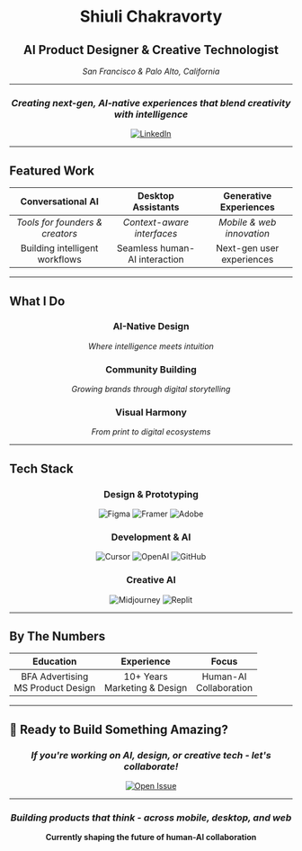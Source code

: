 <div align="center">

# Shiuli Chakravorty

## AI Product Designer & Creative Technologist

*San Francisco & Palo Alto, California*

---

### *Creating next-gen, AI-native experiences that blend creativity with intelligence*

[![LinkedIn](https://img.shields.io/badge/LinkedIn-Connect-0077B5?style=for-the-badge&logo=linkedin&logoColor=white)](https://www.linkedin.com/in/shiuli-chakravorty)

---

</div>

## Featured Work

<div align="center">

| **Conversational AI** | **Desktop Assistants** | **Generative Experiences** |
|:---:|:---:|:---:|
| *Tools for founders & creators* | *Context-aware interfaces* | *Mobile & web innovation* |
| Building intelligent workflows | Seamless human-AI interaction | Next-gen user experiences |

</div>

---

## What I Do

<div align="center">

### **AI-Native Design**
*Where intelligence meets intuition*

### **Community Building** 
*Growing brands through digital storytelling*

### **Visual Harmony**
*From print to digital ecosystems*

</div>

---

## Tech Stack

<div align="center">

### **Design & Prototyping**
![Figma](https://img.shields.io/badge/Figma-F24E1E?style=flat-square&logo=figma&logoColor=white)
![Framer](https://img.shields.io/badge/Framer-0055FF?style=flat-square&logo=framer&logoColor=white)
![Adobe](https://img.shields.io/badge/Adobe-FF0000?style=flat-square&logo=adobe&logoColor=white)

### **Development & AI**
![Cursor](https://img.shields.io/badge/Cursor-000000?style=flat-square&logo=cursor&logoColor=white)
![OpenAI](https://img.shields.io/badge/OpenAI-412991?style=flat-square&logo=openai&logoColor=white)
![GitHub](https://img.shields.io/badge/GitHub-181717?style=flat-square&logo=github&logoColor=white)

### **Creative AI**
![Midjourney](https://img.shields.io/badge/Midjourney-000000?style=flat-square&logo=midjourney&logoColor=white)
![Replit](https://img.shields.io/badge/Replit-667881?style=flat-square&logo=replit&logoColor=white)

</div>

---

## By The Numbers

<div align="center">

| **Education** | **Experience** | **Focus** |
|:---:|:---:|:---:|
| BFA Advertising<br/>MS Product Design | 10+ Years<br/>Marketing & Design | Human-AI<br/>Collaboration |

</div>

---

## 🤝 Ready to Build Something Amazing?

<div align="center">

### *If you're working on AI, design, or creative tech - let's collaborate!*

[![Open Issue](https://img.shields.io/badge/Open%20Issue-Start%20Conversation-6c5ce7?style=for-the-badge&logo=github&logoColor=white)](https://github.com/shiuli/meet-shiuli/issues/new)

---

### *Building products that think - across mobile, desktop, and web*

**Currently shaping the future of human-AI collaboration**

</div>
